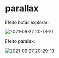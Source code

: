 # parallax

Efeito botão explorar:

![2021-09-27 20-18-21](https://user-images.githubusercontent.com/72472078/134998306-1ee3cc07-506e-4d11-8949-de9dbf49087a.gif)

Efeito parallax:

![2021-09-27 20-29-13](https://user-images.githubusercontent.com/72472078/134998845-d26d0d88-c880-45aa-a5a5-510073e4f8de.gif)
